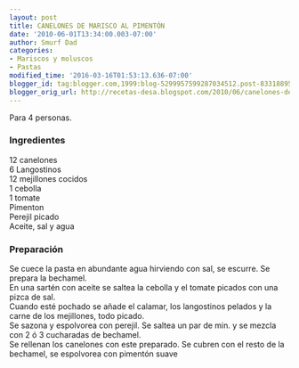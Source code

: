 ```yaml
---
layout: post
title: CANELONES DE MARISCO AL PIMENTÓN
date: '2010-06-01T13:34:00.003-07:00'
author: Smurf Dad
categories:
- Mariscos y moluscos
- Pastas
modified_time: '2016-03-16T01:53:13.636-07:00'
blogger_id: tag:blogger.com,1999:blog-5299957599287034512.post-8331889519296387758
blogger_orig_url: http://recetas-desa.blogspot.com/2010/06/canelones-de-marisco-al-pimenton.html
---
```


Para 4 personas.<br /><h3>Ingredientes</h3>12 canelones<br />6 Langostinos<br />12 mejillones cocidos<br />1 cebolla<br />1 tomate<br />Pimenton<br />Perejil picado<br />Aceite, sal y agua<br /><h3>Preparación</h3>Se cuece la pasta en abundante agua hirviendo con sal, se escurre. Se prepara la bechamel.<br />En una sartén con aceite se saltea la cebolla y el tomate picados con una pizca de sal.<br />Cuando esté pochado se añade el calamar, los langostinos pelados y la carne de los mejillones, todo picado.<br />Se sazona y espolvorea con perejil. Se saltea un par de min. y se mezcla con 2 ó 3 cucharadas de bechamel.<br />Se rellenan los canelones con este preparado. Se cubren con el resto de la bechamel, se espolvorea con pimentón suave